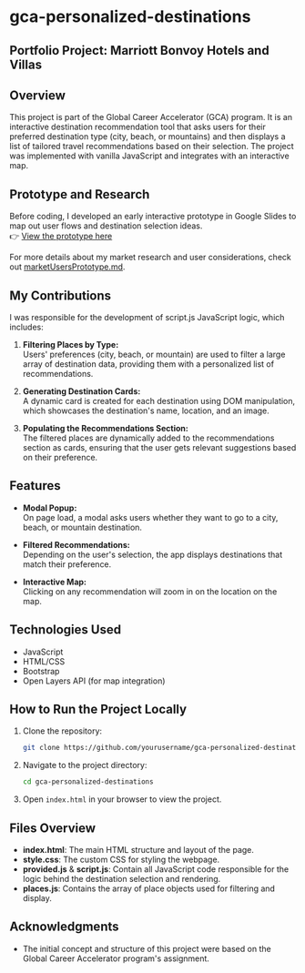 # gca-personalized-destinations
## Portfolio Project: Marriott Bonvoy Hotels and Villas

## Overview
This project is part of the Global Career Accelerator (GCA) program. It is an interactive destination recommendation tool that asks users for their preferred destination type (city, beach, or mountains) and then displays a list of tailored travel recommendations based on their selection. The project was implemented with vanilla JavaScript and integrates with an interactive map.

## Prototype and Research
Before coding, I developed an early interactive prototype in Google Slides to map out user flows and destination selection ideas.  
👉 [View the prototype here](https://docs.google.com/presentation/d/1XBO75SCQa0z8RhtZKKbtE23fbfvpk2H09XYyLBuozfc/present?slide=id.g34db2eb93e0_1_15#slide=id.g34db2eb93e0_1_15)

For more details about my market research and user considerations, check out [marketUsersPrototype.md](./marketUsersPrototype.md).

## My Contributions
I was responsible for the development of script.js JavaScript logic, which includes:

1. **Filtering Places by Type:**  
   Users' preferences (city, beach, or mountain) are used to filter a large array of destination data, providing them with a personalized list of recommendations.

2. **Generating Destination Cards:**  
   A dynamic card is created for each destination using DOM manipulation, which showcases the destination's name, location, and an image.

3. **Populating the Recommendations Section:**  
   The filtered places are dynamically added to the recommendations section as cards, ensuring that the user gets relevant suggestions based on their preference.


## Features
- **Modal Popup:**  
  On page load, a modal asks users whether they want to go to a city, beach, or mountain destination.
  
- **Filtered Recommendations:**  
  Depending on the user's selection, the app displays destinations that match their preference.

- **Interactive Map:**  
  Clicking on any recommendation will zoom in on the location on the map.

## Technologies Used
- JavaScript
- HTML/CSS
- Bootstrap 
- Open Layers API (for map integration)

## How to Run the Project Locally

1. Clone the repository:
    ```bash
    git clone https://github.com/yourusername/gca-personalized-destinations.git
    ```
2. Navigate to the project directory:
    ```bash
    cd gca-personalized-destinations
    ```
3. Open `index.html` in your browser to view the project.

## Files Overview

- **index.html**: The main HTML structure and layout of the page.
- **style.css**: The custom CSS for styling the webpage.
- **provided.js** & **script.js**: Contain all JavaScript code responsible for the logic behind the destination selection and rendering.
- **places.js**: Contains the array of place objects used for filtering and display.

## Acknowledgments
- The initial concept and structure of this project were based on the Global Career Accelerator program's assignment. 
